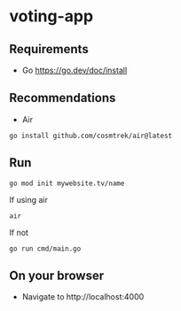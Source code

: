# voting-app

## Requirements
- Go https://go.dev/doc/install

## Recommendations
- Air
```
go install github.com/cosmtrek/air@latest
```

## Run
```
go mod init mywebsite.tv/name
```

If using air
```
air
```

If not
```
go run cmd/main.go
```

## On your browser
- Navigate to http://localhost:4000 
